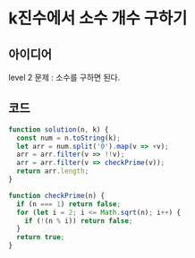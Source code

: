 # k진수에서 소수 개수 구하기

## 아이디어
level 2 문제 : 소수를 구하면 된다.

## 코드

```js
function solution(n, k) {
  const num = n.toString(k);
  let arr = num.split('0').map(v => +v);
  arr = arr.filter(v => !!v);
  arr = arr.filter(v => checkPrime(v));
  return arr.length;
}

function checkPrime(n) {
  if (n === 1) return false;
  for (let i = 2; i <= Math.sqrt(n); i++) {
    if (!(n % i)) return false;
  }
  return true;
}

```
